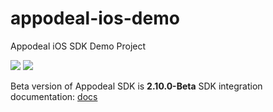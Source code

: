 # appodeal-ios-demo
Appodeal iOS SDK Demo Project

[![](https://img.shields.io/badge/docs-ObjectiveC-green.svg)](https://wiki.appodeal.com/display/DE/Beta+iOS+SDK.+Integration+Guide)
[![](https://img.shields.io/badge/docs-Swift-green.svg)](https://wiki.appodeal.com/display/DE/Beta+iOS+SDK.+Integration+Guide)

Beta version of Appodeal SDK is **2.10.0-Beta** 
SDK integration documentation: [docs](https://wiki.appodeal.com/display/DE/Beta+iOS+SDK.+Integration+Guide)



